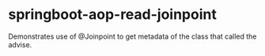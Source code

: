# springboot-aop-read-joinpoint

Demonstrates use of @Joinpoint to get metadata of the class that called the advise.
